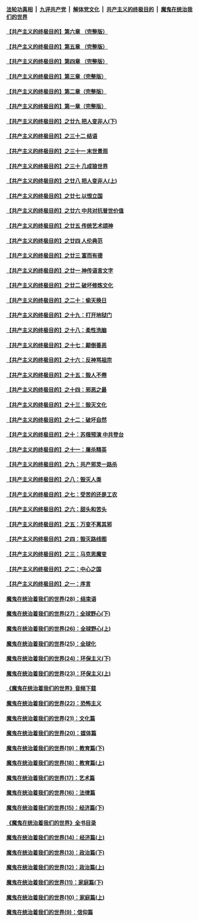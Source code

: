 

####  [法轮功真相](../../../../basic/blob/master/README.md?t=04020201) &nbsp;|&nbsp; [九评共产党](../../../../9ping.md/blob/master/README.md?t=04020201) &nbsp;|&nbsp; [解体党文化](../../../../jtdwh.md/blob/master/README.md?t=04020201)  &nbsp;|&nbsp; [共产主义的终极目的](../../../../gczydzjmd.md/blob/master/README.md?t=04020201) &nbsp;|&nbsp; [魔鬼在统治我们的世界](../../../../mgztzwmdsj.md/blob/master/README.md?t=04020201) 

#### [【共产主义的终极目的】第六章 （完整版）](../pages/nsc422/n11428913.md?t=04020201) 

#### [【共产主义的终极目的】第五章 （完整版）](../pages/nsc422/n11428912.md?t=04020201) 

#### [【共产主义的终极目的】第四章 （完整版）](../pages/nsc422/n11428907.md?t=04020201) 

#### [【共产主义的终极目的】第三章（完整版）](../pages/nsc422/n11428848.md?t=04020201) 

#### [【共产主义的终极目的】第二章（完整版）](../pages/nsc422/n11428831.md?t=04020201) 

#### [【共产主义的终极目的】第一章（完整版）](../pages/nsc422/n11417651.md?t=04020201) 

#### [【共产主义的终极目的】之廿九 把人变非人(下)](../pages/nsc422/n11344140.md?t=04020201) 

#### [【共产主义的终极目的】之三十二 结语](../pages/nsc422/n11360535.md?t=04020201) 

#### [【共产主义的终极目的】之三十一 末世景观](../pages/nsc422/n11351129.md?t=04020201) 

#### [【共产主义的终极目的】之三十 几成狼世界](../pages/nsc422/n11348280.md?t=04020201) 

#### [【共产主义的终极目的】之廿八 把人变非人(上)](../pages/nsc422/n11340492.md?t=04020201) 

#### [【共产主义的终极目的】之廿七 以恨立国](../pages/nsc422/n11336944.md?t=04020201) 

#### [【共产主义的终极目的】之廿六 中共对抗普世价值](../pages/nsc422/n11324785.md?t=04020201) 

#### [【共产主义的终极目的】之廿五 传统艺术颂神](../pages/nsc422/n11296396.md?t=04020201) 

#### [【共产主义的终极目的】之廿四 人伦典范](../pages/nsc422/n11296397.md?t=04020201) 

#### [【共产主义的终极目的】之廿三 富而有德](../pages/nsc422/n11283598.md?t=04020201) 

#### [【共产主义的终极目的】之廿一 神传语言文字](../pages/nsc422/n11263265.md?t=04020201) 

#### [【共产主义的终极目的】之廿二 破坏修炼文化](../pages/nsc422/n11245728.md?t=04020201) 

#### [【共产主义的终极目的】之二十：偷天换日](../pages/nsc422/n11238846.md?t=04020201) 

#### [【共产主义的终极目的】之十九：打开地狱门](../pages/nsc422/n11206376.md?t=04020201) 

#### [【共产主义的终极目的】之十八：柔性洗脑](../pages/nsc422/n11199994.md?t=04020201) 

#### [【共产主义的终极目的】之十七：颠倒善恶](../pages/nsc422/n11179782.md?t=04020201) 

#### [【共产主义的终极目的】之十六：反神骂祖宗](../pages/nsc422/n11166798.md?t=04020201) 

#### [【共产主义的终极目的】之十五：毁人不倦](../pages/nsc422/n11166792.md?t=04020201) 

#### [【共产主义的终极目的】之十四：邪恶之最](../pages/nsc422/n11150249.md?t=04020201) 

#### [【共产主义的终极目的】之十三：毁灭文化](../pages/nsc422/n11135227.md?t=04020201) 

#### [【共产主义的终极目的】之十二：破坏自然](../pages/nsc422/n11135214.md?t=04020201) 

#### [【共产主义的终极目的】之十：苏俄预演 中共登台](../pages/nsc422/n11118424.md?t=04020201) 

#### [【共产主义的终极目的】之十一：屠杀精英](../pages/nsc422/n11118442.md?t=04020201) 

#### [【共产主义的终极目的】之九：共产邪灵一路杀](../pages/nsc422/n11114139.md?t=04020201) 

#### [【共产主义的终极目的】之八：毁灭人类](../pages/nsc422/n11108503.md?t=04020201) 

#### [【共产主义的终极目的】之七：受苦的还是工农](../pages/nsc422/n11101809.md?t=04020201) 

#### [【共产主义的终极目的】之六：甜头和苦头](../pages/nsc422/n11096971.md?t=04020201) 

#### [【共产主义的终极目的】之五：万变不离其邪](../pages/nsc422/n11091285.md?t=04020201) 

#### [【共产主义的终极目的】之四：毁灭路线图](../pages/nsc422/n11086284.md?t=04020201) 

#### [【共产主义的终极目的】之三：马克思魔变](../pages/nsc422/n11061941.md?t=04020201) 

#### [【共产主义的终极目的】之二：中心之国](../pages/nsc422/n11047728.md?t=04020201) 

#### [【共产主义的终极目的】之一：序言](../pages/nsc422/n11086077.md?t=04020201) 

#### [魔鬼在统治着我们的世界(28)：结束语](../pages/nsc422/n10936246.md?t=04020201) 

#### [魔鬼在统治着我们的世界(27)：全球野心(下)](../pages/nsc422/n10928319.md?t=04020201) 

#### [魔鬼在统治着我们的世界(26)：全球野心(上)](../pages/nsc422/n10900318.md?t=04020201) 

#### [魔鬼在统治着我们的世界(25)：全球化](../pages/nsc422/n10788205.md?t=04020201) 

#### [魔鬼在统治着我们的世界(24)：环保主义(下)](../pages/nsc422/n10695307.md?t=04020201) 

#### [魔鬼在统治着我们的世界(23)：环保主义(上)](../pages/nsc422/n10688613.md?t=04020201) 

#### [《魔鬼在统治着我们的世界》音频下载](../pages/nsc422/n10635553.md?t=04020201) 

#### [魔鬼在统治着我们的世界(22)：恐怖主义](../pages/nsc422/n10614727.md?t=04020201) 

#### [魔鬼在统治着我们的世界(21)：文化篇](../pages/nsc422/n10597706.md?t=04020201) 

#### [魔鬼在统治着我们的世界(20)：媒体篇](../pages/nsc422/n10586579.md?t=04020201) 

#### [魔鬼在统治着我们的世界(19)：教育篇(下)](../pages/nsc422/n10564808.md?t=04020201) 

#### [魔鬼在统治着我们的世界(18)：教育篇(上)](../pages/nsc422/n10526970.md?t=04020201) 

#### [魔鬼在统治着我们的世界(17)：艺术篇](../pages/nsc422/n10499093.md?t=04020201) 

#### [魔鬼在统治着我们的世界(16)：法律篇](../pages/nsc422/n10485969.md?t=04020201) 

#### [魔鬼在统治着我们的世界(15)：经济篇(下)](../pages/nsc422/n10469975.md?t=04020201) 

#### [《魔鬼在统治着我们的世界》全书目录](../pages/nsc422/n10464261.md?t=04020201) 

#### [魔鬼在统治着我们的世界(14)：经济篇(上)](../pages/nsc422/n10457370.md?t=04020201) 

#### [魔鬼在统治着我们的世界(13)：政治篇(下)](../pages/nsc422/n10448270.md?t=04020201) 

#### [魔鬼在统治着我们的世界(12)：政治篇(上)](../pages/nsc422/n10444576.md?t=04020201) 

#### [魔鬼在统治着我们的世界(11)：家庭篇(下)](../pages/nsc422/n10440961.md?t=04020201) 

#### [魔鬼在统治着我们的世界(10)：家庭篇(上)](../pages/nsc422/n10435448.md?t=04020201) 

#### [魔鬼在统治着我们的世界(9)：信仰篇](../pages/nsc422/n10432159.md?t=04020201) 

